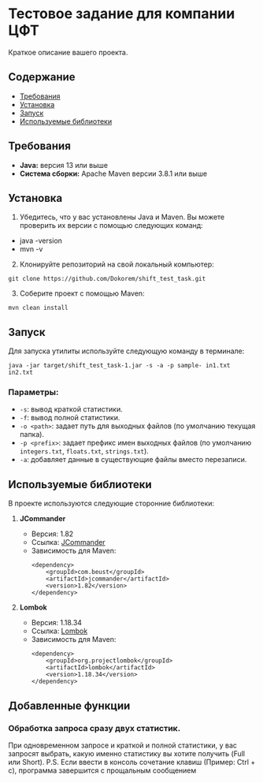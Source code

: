 # Тестовое задание для компании ЦФТ

Краткое описание вашего проекта.

## Содержание

- [Требования](#требования)
- [Установка](#установка)
- [Запуск](#запуск)
- [Используемые библиотеки](#используемые-библиотеки)

## Требования

- **Java:** версия 13 или выше
- **Система сборки:** Apache Maven версии 3.8.1 или выше

## Установка

1. Убедитесь, что у вас установлены Java и Maven. Вы можете проверить их версии с помощью следующих команд:

- java -version
- mvn -v

2. Клонируйте репозиторий на свой локальный компьютер:

`git clone https://github.com/Dokorem/shift_test_task.git`

3. Соберите проект с помощью Maven:

`mvn clean install`

## Запуск

Для запуска утилиты используйте следующую команду в терминале:

`java -jar target/shift_test_task-1.jar -s -a -p sample- in1.txt in2.txt`

### Параметры:

- `-s`: вывод краткой статистики.
- `-f`: вывод полной статистики.
- `-o <path>`: задает путь для выходных файлов (по умолчанию текущая папка).
- `-p <prefix>`: задает префикс имен выходных файлов (по умолчанию `integers.txt`, `floats.txt`, `strings.txt`).
- `-a`: добавляет данные в существующие файлы вместо перезаписи.

## Используемые библиотеки

В проекте используются следующие сторонние библиотеки:

1. **JCommander**
   - Версия: 1.82
   - Ссылка: [JCommander](https://github.com/cbeust/jcommander)
   - Зависимость для Maven:
     ```
     <dependency>
         <groupId>com.beust</groupId>
         <artifactId>jcommander</artifactId>
         <version>1.82</version>
     </dependency>
     ```

2. **Lombok**
   - Версия: 1.18.34
   - Ссылка: [Lombok](https://projectlombok.org/)
   - Зависимость для Maven:
     ```
     <dependency>
         <groupId>org.projectlombok</groupId>
         <artifactId>lombok</artifactId>
         <version>1.18.34</version>
     </dependency>
     ```


## Добавленные функции

### Обработка запроса сразу двух статистик.

При одновременном запросе и краткой и полной статистики, у вас запросят выбрать, какую именно статистику вы хотите получить (Full или Short).
P.S. Если ввести в консоль сочетание клавиш (Пример: Ctrl + c), программа завершится с прощальным сообщением


